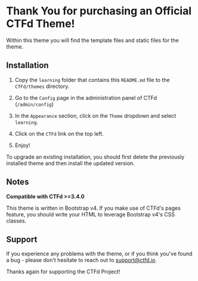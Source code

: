 # Thank You for purchasing an Official CTFd Theme!

Within this theme you will find the template files and static files for the
theme.

## Installation

1. Copy the `learning` folder that contains this `README.md` file to the
   `CTFd/themes` directory.

2. Go to the `Config` page in the administration panel of CTFd (`/admin/config`)

3. In the `Appearance` section, click on the `Theme` dropdown and select
   `learning`.

4. Click on the `CTFd` link on the top left.

5. Enjoy!

To upgrade an existing installation, you should first delete the previously
installed theme and then install the updated version.

## Notes

**Compatible with CTFd >=3.4.0**

This theme is written in Bootstrap v4. If you make use of CTFd's pages
feature, you should write your HTML to leverage Bootstrap v4's CSS classes.

## Support

If you experience any problems with the theme, or if you think you've found a
bug - please don't hesitate to reach out to support@ctfd.io.

Thanks again for supporting the CTFd Project!
